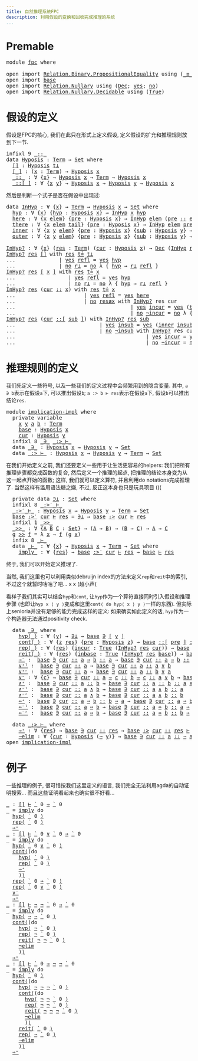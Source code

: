 ```yaml
---
title: 自然推理系统FPC
description: 利用假设的变换和回收完成推理的系统
...
```


# Premable

<pre class="Agda"><a id="78" class="Keyword">module</a> <a id="85" href="fpc.html" class="Module">fpc</a> <a id="89" class="Keyword">where</a>

<a id="96" class="Keyword">open</a> <a id="101" class="Keyword">import</a> <a id="108" href="Relation.Binary.PropositionalEquality.html" class="Module">Relation.Binary.PropositionalEquality</a> <a id="146" class="Keyword">using</a> <a id="152" class="Symbol">(</a><a id="153" href="Agda.Builtin.Equality.html#151" class="Datatype Operator">_≡_</a><a id="156" class="Symbol">;</a> <a id="158" href="Agda.Builtin.Equality.html#208" class="InductiveConstructor">refl</a><a id="162" class="Symbol">)</a>
<a id="164" class="Keyword">open</a> <a id="169" class="Keyword">import</a> <a id="176" href="base.html" class="Module">base</a>
<a id="181" class="Keyword">open</a> <a id="186" class="Keyword">import</a> <a id="193" href="Relation.Nullary.html" class="Module">Relation.Nullary</a> <a id="210" class="Keyword">using</a> <a id="216" class="Symbol">(</a><a id="217" href="Relation.Nullary.html#1511" class="Record">Dec</a><a id="220" class="Symbol">;</a> <a id="222" href="Relation.Nullary.html#1648" class="InductiveConstructor">yes</a><a id="225" class="Symbol">;</a> <a id="227" href="Relation.Nullary.html#1685" class="InductiveConstructor">no</a><a id="229" class="Symbol">)</a>
<a id="231" class="Keyword">open</a> <a id="236" class="Keyword">import</a> <a id="243" href="Relation.Nullary.Decidable.html" class="Module">Relation.Nullary.Decidable</a> <a id="270" class="Keyword">using</a> <a id="276" class="Symbol">(</a><a id="277" href="Relation.Nullary.Decidable.Core.html#1365" class="Function">True</a><a id="281" class="Symbol">)</a>
</pre>
# 假设的定义

假设是FPC的核心, 我们在此只在形式上定义假设, 定义假设的扩充和推理规则放到下一节.

<pre class="Agda"><a id="351" class="Keyword">infixl</a> <a id="358" class="Number">9</a> <a id="360" href="fpc.html#448" class="InductiveConstructor Operator">_::_</a>
<a id="365" class="Keyword">data</a> <a id="Hyposis"></a><a id="370" href="fpc.html#370" class="Datatype">Hyposis</a> <a id="378" class="Symbol">:</a> <a id="380" href="base.html#533" class="Datatype">Term</a> <a id="385" class="Symbol">→</a> <a id="387" href="Agda.Primitive.html#326" class="Primitive">Set</a> <a id="391" class="Keyword">where</a>
  <a id="Hyposis.[]"></a><a id="399" href="fpc.html#399" class="InductiveConstructor">[]</a> <a id="402" class="Symbol">:</a> <a id="404" href="fpc.html#370" class="Datatype">Hyposis</a> <a id="412" href="base.html#695" class="InductiveConstructor">t⊥</a>
  <a id="Hyposis.[_]"></a><a id="417" href="fpc.html#417" class="InductiveConstructor Operator">[_]</a> <a id="421" class="Symbol">:</a> <a id="423" class="Symbol">(</a><a id="424" href="fpc.html#424" class="Bound">x</a> <a id="426" class="Symbol">:</a> <a id="428" href="base.html#533" class="Datatype">Term</a><a id="432" class="Symbol">)</a> <a id="434" class="Symbol">→</a> <a id="436" href="fpc.html#370" class="Datatype">Hyposis</a> <a id="444" href="fpc.html#424" class="Bound">x</a>
  <a id="Hyposis._::_"></a><a id="448" href="fpc.html#448" class="InductiveConstructor Operator">_::_</a> <a id="453" class="Symbol">:</a> <a id="455" class="Symbol">∀</a> <a id="457" class="Symbol">{</a><a id="458" href="fpc.html#458" class="Bound">x</a><a id="459" class="Symbol">}</a> <a id="461" class="Symbol">→</a> <a id="463" href="fpc.html#370" class="Datatype">Hyposis</a> <a id="471" href="fpc.html#458" class="Bound">x</a> <a id="473" class="Symbol">→</a> <a id="475" href="base.html#533" class="Datatype">Term</a> <a id="480" class="Symbol">→</a> <a id="482" href="fpc.html#370" class="Datatype">Hyposis</a> <a id="490" href="fpc.html#458" class="Bound">x</a>
  <a id="Hyposis._::[_]"></a><a id="494" href="fpc.html#494" class="InductiveConstructor Operator">_::[_]</a> <a id="501" class="Symbol">:</a> <a id="503" class="Symbol">∀</a> <a id="505" class="Symbol">{</a><a id="506" href="fpc.html#506" class="Bound">x</a> <a id="508" href="fpc.html#508" class="Bound">y</a><a id="509" class="Symbol">}</a> <a id="511" class="Symbol">→</a> <a id="513" href="fpc.html#370" class="Datatype">Hyposis</a> <a id="521" href="fpc.html#506" class="Bound">x</a> <a id="523" class="Symbol">→</a> <a id="525" href="fpc.html#370" class="Datatype">Hyposis</a> <a id="533" href="fpc.html#508" class="Bound">y</a> <a id="535" class="Symbol">→</a> <a id="537" href="fpc.html#370" class="Datatype">Hyposis</a> <a id="545" href="fpc.html#506" class="Bound">x</a>
</pre>
然后是判断一个式子是否在假设中出现过:

<pre class="Agda"><a id="581" class="Keyword">data</a> <a id="InHyp"></a><a id="586" href="fpc.html#586" class="Datatype">InHyp</a> <a id="592" class="Symbol">:</a> <a id="594" class="Symbol">∀</a> <a id="596" class="Symbol">{</a><a id="597" href="fpc.html#597" class="Bound">x</a><a id="598" class="Symbol">}</a> <a id="600" class="Symbol">→</a> <a id="602" href="base.html#533" class="Datatype">Term</a> <a id="607" class="Symbol">→</a> <a id="609" href="fpc.html#370" class="Datatype">Hyposis</a> <a id="617" href="fpc.html#597" class="Bound">x</a> <a id="619" class="Symbol">→</a> <a id="621" href="Agda.Primitive.html#326" class="Primitive">Set</a> <a id="625" class="Keyword">where</a>
  <a id="InHyp.hyp"></a><a id="633" href="fpc.html#633" class="InductiveConstructor">hyp</a> <a id="637" class="Symbol">:</a> <a id="639" class="Symbol">∀</a> <a id="641" class="Symbol">{</a><a id="642" href="fpc.html#642" class="Bound">x</a><a id="643" class="Symbol">}</a> <a id="645" class="Symbol">{</a><a id="646" href="fpc.html#646" class="Bound">hyp</a> <a id="650" class="Symbol">:</a> <a id="652" href="fpc.html#370" class="Datatype">Hyposis</a> <a id="660" href="fpc.html#642" class="Bound">x</a><a id="661" class="Symbol">}</a> <a id="663" class="Symbol">→</a> <a id="665" href="fpc.html#586" class="Datatype">InHyp</a> <a id="671" href="fpc.html#642" class="Bound">x</a> <a id="673" href="fpc.html#646" class="Bound">hyp</a>
  <a id="InHyp.here"></a><a id="679" href="fpc.html#679" class="InductiveConstructor">here</a> <a id="684" class="Symbol">:</a> <a id="686" class="Symbol">∀</a> <a id="688" class="Symbol">{</a><a id="689" href="fpc.html#689" class="Bound">x</a> <a id="691" href="fpc.html#691" class="Bound">elem</a><a id="695" class="Symbol">}</a> <a id="697" class="Symbol">{</a><a id="698" href="fpc.html#698" class="Bound">pre</a> <a id="702" class="Symbol">:</a> <a id="704" href="fpc.html#370" class="Datatype">Hyposis</a> <a id="712" href="fpc.html#689" class="Bound">x</a><a id="713" class="Symbol">}</a> <a id="715" class="Symbol">→</a> <a id="717" href="fpc.html#586" class="Datatype">InHyp</a> <a id="723" href="fpc.html#691" class="Bound">elem</a> <a id="728" class="Symbol">(</a><a id="729" href="fpc.html#698" class="Bound">pre</a> <a id="733" href="fpc.html#448" class="InductiveConstructor Operator">::</a> <a id="736" href="fpc.html#691" class="Bound">elem</a><a id="740" class="Symbol">)</a>
  <a id="InHyp.there"></a><a id="744" href="fpc.html#744" class="InductiveConstructor">there</a> <a id="750" class="Symbol">:</a> <a id="752" class="Symbol">∀</a> <a id="754" class="Symbol">{</a><a id="755" href="fpc.html#755" class="Bound">x</a> <a id="757" href="fpc.html#757" class="Bound">elem</a> <a id="762" href="fpc.html#762" class="Bound">tail</a><a id="766" class="Symbol">}</a> <a id="768" class="Symbol">{</a><a id="769" href="fpc.html#769" class="Bound">pre</a> <a id="773" class="Symbol">:</a> <a id="775" href="fpc.html#370" class="Datatype">Hyposis</a> <a id="783" href="fpc.html#755" class="Bound">x</a><a id="784" class="Symbol">}</a> <a id="786" class="Symbol">→</a> <a id="788" href="fpc.html#586" class="Datatype">InHyp</a> <a id="794" href="fpc.html#757" class="Bound">elem</a> <a id="799" href="fpc.html#769" class="Bound">pre</a> <a id="803" class="Symbol">→</a> <a id="805" href="fpc.html#586" class="Datatype">InHyp</a> <a id="811" href="fpc.html#757" class="Bound">elem</a> <a id="816" class="Symbol">(</a><a id="817" href="fpc.html#769" class="Bound">pre</a> <a id="821" href="fpc.html#448" class="InductiveConstructor Operator">::</a> <a id="824" href="fpc.html#762" class="Bound">tail</a><a id="828" class="Symbol">)</a>
  <a id="InHyp.inner"></a><a id="832" href="fpc.html#832" class="InductiveConstructor">inner</a> <a id="838" class="Symbol">:</a> <a id="840" class="Symbol">∀</a> <a id="842" class="Symbol">{</a><a id="843" href="fpc.html#843" class="Bound">x</a> <a id="845" href="fpc.html#845" class="Bound">y</a> <a id="847" href="fpc.html#847" class="Bound">elem</a><a id="851" class="Symbol">}</a> <a id="853" class="Symbol">{</a><a id="854" href="fpc.html#854" class="Bound">pre</a> <a id="858" class="Symbol">:</a> <a id="860" href="fpc.html#370" class="Datatype">Hyposis</a> <a id="868" href="fpc.html#843" class="Bound">x</a><a id="869" class="Symbol">}</a> <a id="871" class="Symbol">{</a><a id="872" href="fpc.html#872" class="Bound">sub</a> <a id="876" class="Symbol">:</a> <a id="878" href="fpc.html#370" class="Datatype">Hyposis</a> <a id="886" href="fpc.html#845" class="Bound">y</a><a id="887" class="Symbol">}</a> <a id="889" class="Symbol">→</a> <a id="891" href="fpc.html#586" class="Datatype">InHyp</a> <a id="897" href="fpc.html#847" class="Bound">elem</a> <a id="902" href="fpc.html#872" class="Bound">sub</a> <a id="906" class="Symbol">→</a> <a id="908" href="fpc.html#586" class="Datatype">InHyp</a> <a id="914" href="fpc.html#847" class="Bound">elem</a> <a id="919" class="Symbol">(</a><a id="920" href="fpc.html#854" class="Bound">pre</a> <a id="924" href="fpc.html#494" class="InductiveConstructor Operator">::[</a> <a id="928" href="fpc.html#872" class="Bound">sub</a> <a id="932" href="fpc.html#494" class="InductiveConstructor Operator">]</a><a id="933" class="Symbol">)</a>
  <a id="InHyp.outer"></a><a id="937" href="fpc.html#937" class="InductiveConstructor">outer</a> <a id="943" class="Symbol">:</a> <a id="945" class="Symbol">∀</a> <a id="947" class="Symbol">{</a><a id="948" href="fpc.html#948" class="Bound">x</a> <a id="950" href="fpc.html#950" class="Bound">y</a> <a id="952" href="fpc.html#952" class="Bound">elem</a><a id="956" class="Symbol">}</a> <a id="958" class="Symbol">{</a><a id="959" href="fpc.html#959" class="Bound">pre</a> <a id="963" class="Symbol">:</a> <a id="965" href="fpc.html#370" class="Datatype">Hyposis</a> <a id="973" href="fpc.html#948" class="Bound">x</a><a id="974" class="Symbol">}</a> <a id="976" class="Symbol">{</a><a id="977" href="fpc.html#977" class="Bound">sub</a> <a id="981" class="Symbol">:</a> <a id="983" href="fpc.html#370" class="Datatype">Hyposis</a> <a id="991" href="fpc.html#950" class="Bound">y</a><a id="992" class="Symbol">}</a> <a id="994" class="Symbol">→</a> <a id="996" href="fpc.html#586" class="Datatype">InHyp</a> <a id="1002" href="fpc.html#952" class="Bound">elem</a> <a id="1007" href="fpc.html#959" class="Bound">pre</a> <a id="1011" class="Symbol">→</a> <a id="1013" href="fpc.html#586" class="Datatype">InHyp</a> <a id="1019" href="fpc.html#952" class="Bound">elem</a> <a id="1024" class="Symbol">(</a><a id="1025" href="fpc.html#959" class="Bound">pre</a> <a id="1029" href="fpc.html#494" class="InductiveConstructor Operator">::[</a> <a id="1033" href="fpc.html#977" class="Bound">sub</a> <a id="1037" href="fpc.html#494" class="InductiveConstructor Operator">]</a><a id="1038" class="Symbol">)</a>

<a id="InHyp?"></a><a id="1041" href="fpc.html#1041" class="Function">InHyp?</a> <a id="1048" class="Symbol">:</a> <a id="1050" class="Symbol">∀</a> <a id="1052" class="Symbol">{</a><a id="1053" href="fpc.html#1053" class="Bound">x</a><a id="1054" class="Symbol">}</a> <a id="1056" class="Symbol">(</a><a id="1057" href="fpc.html#1057" class="Bound">res</a> <a id="1061" class="Symbol">:</a> <a id="1063" href="base.html#533" class="Datatype">Term</a><a id="1067" class="Symbol">)</a> <a id="1069" class="Symbol">(</a><a id="1070" href="fpc.html#1070" class="Bound">cur</a> <a id="1074" class="Symbol">:</a> <a id="1076" href="fpc.html#370" class="Datatype">Hyposis</a> <a id="1084" href="fpc.html#1053" class="Bound">x</a><a id="1085" class="Symbol">)</a> <a id="1087" class="Symbol">→</a> <a id="1089" href="Relation.Nullary.html#1511" class="Record">Dec</a> <a id="1093" class="Symbol">(</a><a id="1094" href="fpc.html#586" class="Datatype">InHyp</a> <a id="1100" href="fpc.html#1057" class="Bound">res</a> <a id="1104" href="fpc.html#1070" class="Bound">cur</a><a id="1107" class="Symbol">)</a>
<a id="1109" href="fpc.html#1041" class="Function">InHyp?</a> <a id="1116" href="fpc.html#1116" class="Bound">res</a> <a id="1120" href="fpc.html#399" class="InductiveConstructor">[]</a> <a id="1123" class="Keyword">with</a> <a id="1128" href="fpc.html#1116" class="Bound">res</a> <a id="1132" href="base.html#831" class="Function Operator">t≟</a> <a id="1135" href="base.html#695" class="InductiveConstructor">t⊥</a>
<a id="1138" class="Symbol">...</a>              <a id="1155" class="Symbol">|</a> <a id="1157" href="Relation.Nullary.html#1648" class="InductiveConstructor">yes</a> <a id="1161" href="Agda.Builtin.Equality.html#208" class="InductiveConstructor">refl</a> <a id="1166" class="Symbol">=</a> <a id="1168" href="Relation.Nullary.html#1648" class="InductiveConstructor">yes</a> <a id="1172" href="fpc.html#633" class="InductiveConstructor">hyp</a>
<a id="1176" class="Symbol">...</a>              <a id="1193" class="Symbol">|</a> <a id="1195" href="Relation.Nullary.html#1685" class="InductiveConstructor">no</a> <a id="1198" href="fpc.html#1198" class="Bound">r⊥</a> <a id="1201" class="Symbol">=</a> <a id="1203" href="Relation.Nullary.html#1685" class="InductiveConstructor">no</a> <a id="1206" class="Symbol">λ</a> <a id="1208" class="Symbol">{</a> <a id="1210" href="fpc.html#633" class="InductiveConstructor">hyp</a> <a id="1214" class="Symbol">→</a> <a id="1216" href="fpc.html#1198" class="Bound">r⊥</a> <a id="1219" href="Agda.Builtin.Equality.html#208" class="InductiveConstructor">refl</a> <a id="1224" class="Symbol">}</a>
<a id="1226" href="fpc.html#1041" class="Function">InHyp?</a> <a id="1233" href="fpc.html#1233" class="Bound">res</a> <a id="1237" href="fpc.html#417" class="InductiveConstructor Operator">[</a> <a id="1239" href="fpc.html#1239" class="Bound">x</a> <a id="1241" href="fpc.html#417" class="InductiveConstructor Operator">]</a> <a id="1243" class="Keyword">with</a> <a id="1248" href="fpc.html#1233" class="Bound">res</a> <a id="1252" href="base.html#831" class="Function Operator">t≟</a> <a id="1255" href="fpc.html#1239" class="Bound">x</a>
<a id="1257" class="Symbol">...</a>                 <a id="1277" class="Symbol">|</a> <a id="1279" href="Relation.Nullary.html#1648" class="InductiveConstructor">yes</a> <a id="1283" href="Agda.Builtin.Equality.html#208" class="InductiveConstructor">refl</a> <a id="1288" class="Symbol">=</a> <a id="1290" href="Relation.Nullary.html#1648" class="InductiveConstructor">yes</a> <a id="1294" href="fpc.html#633" class="InductiveConstructor">hyp</a>
<a id="1298" class="Symbol">...</a>                 <a id="1318" class="Symbol">|</a> <a id="1320" href="Relation.Nullary.html#1685" class="InductiveConstructor">no</a> <a id="1323" href="fpc.html#1323" class="Bound">r⊥</a> <a id="1326" class="Symbol">=</a> <a id="1328" href="Relation.Nullary.html#1685" class="InductiveConstructor">no</a> <a id="1331" class="Symbol">λ</a> <a id="1333" class="Symbol">{</a> <a id="1335" href="fpc.html#633" class="InductiveConstructor">hyp</a> <a id="1339" class="Symbol">→</a> <a id="1341" href="fpc.html#1323" class="Bound">r⊥</a> <a id="1344" href="Agda.Builtin.Equality.html#208" class="InductiveConstructor">refl</a> <a id="1349" class="Symbol">}</a>
<a id="1351" href="fpc.html#1041" class="Function">InHyp?</a> <a id="1358" href="fpc.html#1358" class="Bound">res</a> <a id="1362" class="Symbol">(</a><a id="1363" href="fpc.html#1363" class="Bound">cur</a> <a id="1367" href="fpc.html#448" class="InductiveConstructor Operator">::</a> <a id="1370" href="fpc.html#1370" class="Bound">x</a><a id="1371" class="Symbol">)</a> <a id="1373" class="Keyword">with</a> <a id="1378" href="fpc.html#1358" class="Bound">res</a> <a id="1382" href="base.html#831" class="Function Operator">t≟</a> <a id="1385" href="fpc.html#1370" class="Bound">x</a>
<a id="1387" class="Symbol">...</a>                      <a id="1412" class="Symbol">|</a> <a id="1414" href="Relation.Nullary.html#1648" class="InductiveConstructor">yes</a> <a id="1418" href="Agda.Builtin.Equality.html#208" class="InductiveConstructor">refl</a> <a id="1423" class="Symbol">=</a> <a id="1425" href="Relation.Nullary.html#1648" class="InductiveConstructor">yes</a> <a id="1429" href="fpc.html#679" class="InductiveConstructor">here</a>
<a id="1434" class="Symbol">...</a>                      <a id="1459" class="Symbol">|</a> <a id="1461" href="Relation.Nullary.html#1685" class="InductiveConstructor">no</a> <a id="1464" href="fpc.html#1464" class="Bound">res≢x</a> <a id="1470" class="Keyword">with</a> <a id="1475" href="fpc.html#1041" class="Function">InHyp?</a> <a id="1482" class="Bound">res</a> <a id="1486" class="Bound">cur</a>
<a id="1490" class="Symbol">...</a>                                     <a id="1530" class="Symbol">|</a> <a id="1532" href="Relation.Nullary.html#1648" class="InductiveConstructor">yes</a> <a id="1536" href="fpc.html#1536" class="Bound">incur</a> <a id="1542" class="Symbol">=</a> <a id="1544" href="Relation.Nullary.html#1648" class="InductiveConstructor">yes</a> <a id="1548" class="Symbol">(</a><a id="1549" href="fpc.html#744" class="InductiveConstructor">there</a> <a id="1555" href="fpc.html#1536" class="Bound">incur</a><a id="1560" class="Symbol">)</a>
<a id="1562" class="Symbol">...</a>                                     <a id="1602" class="Symbol">|</a> <a id="1604" href="Relation.Nullary.html#1685" class="InductiveConstructor">no</a> <a id="1607" href="fpc.html#1607" class="Bound">¬incur</a> <a id="1614" class="Symbol">=</a> <a id="1616" href="Relation.Nullary.html#1685" class="InductiveConstructor">no</a> <a id="1619" class="Symbol">λ</a> <a id="1621" class="Symbol">{</a> <a id="1623" href="fpc.html#633" class="InductiveConstructor">hyp</a> <a id="1627" class="Symbol">→</a> <a id="1629" href="fpc.html#1607" class="Bound">¬incur</a> <a id="1636" href="fpc.html#633" class="InductiveConstructor">hyp</a> <a id="1640" class="Symbol">;</a> <a id="1642" href="fpc.html#679" class="InductiveConstructor">here</a> <a id="1647" class="Symbol">→</a> <a id="1649" class="Bound">res≢x</a> <a id="1655" href="Agda.Builtin.Equality.html#208" class="InductiveConstructor">refl</a> <a id="1660" class="Symbol">;</a> <a id="1662" class="Symbol">(</a><a id="1663" href="fpc.html#744" class="InductiveConstructor">there</a> <a id="1669" href="fpc.html#1669" class="Bound">y</a><a id="1670" class="Symbol">)</a> <a id="1672" class="Symbol">→</a> <a id="1674" href="fpc.html#1607" class="Bound">¬incur</a> <a id="1681" href="fpc.html#1669" class="Bound">y</a> <a id="1683" class="Symbol">}</a>
<a id="1685" href="fpc.html#1041" class="Function">InHyp?</a> <a id="1692" href="fpc.html#1692" class="Bound">res</a> <a id="1696" class="Symbol">(</a><a id="1697" href="fpc.html#1697" class="Bound">cur</a> <a id="1701" href="fpc.html#494" class="InductiveConstructor Operator">::[</a> <a id="1705" href="fpc.html#1705" class="Bound">sub</a> <a id="1709" href="fpc.html#494" class="InductiveConstructor Operator">]</a><a id="1710" class="Symbol">)</a> <a id="1712" class="Keyword">with</a> <a id="1717" href="fpc.html#1041" class="Function">InHyp?</a> <a id="1724" href="fpc.html#1692" class="Bound">res</a> <a id="1728" href="fpc.html#1705" class="Bound">sub</a>
<a id="1732" class="Symbol">...</a>                           <a id="1762" class="Symbol">|</a> <a id="1764" href="Relation.Nullary.html#1648" class="InductiveConstructor">yes</a> <a id="1768" href="fpc.html#1768" class="Bound">insub</a> <a id="1774" class="Symbol">=</a> <a id="1776" href="Relation.Nullary.html#1648" class="InductiveConstructor">yes</a> <a id="1780" class="Symbol">(</a><a id="1781" href="fpc.html#832" class="InductiveConstructor">inner</a> <a id="1787" href="fpc.html#1768" class="Bound">insub</a><a id="1792" class="Symbol">)</a>
<a id="1794" class="Symbol">...</a>                           <a id="1824" class="Symbol">|</a> <a id="1826" href="Relation.Nullary.html#1685" class="InductiveConstructor">no</a> <a id="1829" href="fpc.html#1829" class="Bound">¬insub</a> <a id="1836" class="Keyword">with</a> <a id="1841" href="fpc.html#1041" class="Function">InHyp?</a> <a id="1848" class="Bound">res</a> <a id="1852" class="Bound">cur</a>
<a id="1856" class="Symbol">...</a>                                          <a id="1901" class="Symbol">|</a> <a id="1903" href="Relation.Nullary.html#1648" class="InductiveConstructor">yes</a> <a id="1907" href="fpc.html#1907" class="Bound">incur</a> <a id="1913" class="Symbol">=</a> <a id="1915" href="Relation.Nullary.html#1648" class="InductiveConstructor">yes</a> <a id="1919" class="Symbol">(</a><a id="1920" href="fpc.html#937" class="InductiveConstructor">outer</a> <a id="1926" href="fpc.html#1907" class="Bound">incur</a><a id="1931" class="Symbol">)</a>
<a id="1933" class="Symbol">...</a>                                          <a id="1978" class="Symbol">|</a> <a id="1980" href="Relation.Nullary.html#1685" class="InductiveConstructor">no</a> <a id="1983" href="fpc.html#1983" class="Bound">¬incur</a> <a id="1990" class="Symbol">=</a> <a id="1992" href="Relation.Nullary.html#1685" class="InductiveConstructor">no</a> <a id="1995" class="Symbol">λ</a> <a id="1997" class="Symbol">{</a> <a id="1999" href="fpc.html#633" class="InductiveConstructor">hyp</a> <a id="2003" class="Symbol">→</a> <a id="2005" href="fpc.html#1983" class="Bound">¬incur</a> <a id="2012" href="fpc.html#633" class="InductiveConstructor">hyp</a> <a id="2016" class="Symbol">;</a> <a id="2018" class="Symbol">(</a><a id="2019" href="fpc.html#832" class="InductiveConstructor">inner</a> <a id="2025" href="fpc.html#2025" class="Bound">y</a><a id="2026" class="Symbol">)</a> <a id="2028" class="Symbol">→</a> <a id="2030" class="Bound">¬insub</a> <a id="2037" href="fpc.html#2025" class="Bound">y</a> <a id="2039" class="Symbol">;</a> <a id="2041" class="Symbol">(</a><a id="2042" href="fpc.html#937" class="InductiveConstructor">outer</a> <a id="2048" href="fpc.html#2048" class="Bound">y</a><a id="2049" class="Symbol">)</a> <a id="2051" class="Symbol">→</a> <a id="2053" href="fpc.html#1983" class="Bound">¬incur</a> <a id="2060" href="fpc.html#2048" class="Bound">y</a> <a id="2062" class="Symbol">}</a>
</pre>
# 推理规则的定义

我们先定义一些符号, 以及一些我们的定义过程中会频繁用到的隐含变量.
其中, `a ∋ b`表示在假设`a`下, 可以推出假设`b`; `a :> b ⊢ res`表示在假设`a`下, 假设`b`可以推出结论`res`.

<pre class="Agda"><a id="2200" class="Keyword">module</a> <a id="implication-impl"></a><a id="2207" href="fpc.html#2207" class="Module">implication-impl</a> <a id="2224" class="Keyword">where</a>
  <a id="2232" class="Keyword">private</a> <a id="2240" class="Keyword">variable</a>
    <a id="2253" href="fpc.html#2253" class="Generalizable">x</a> <a id="2255" href="fpc.html#2255" class="Generalizable">y</a> <a id="2257" href="fpc.html#2257" class="Generalizable">a</a> <a id="2259" href="fpc.html#2259" class="Generalizable">b</a> <a id="2261" class="Symbol">:</a> <a id="2263" href="base.html#533" class="Datatype">Term</a>
    <a id="2272" href="fpc.html#2272" class="Generalizable">base</a> <a id="2277" class="Symbol">:</a> <a id="2279" href="fpc.html#370" class="Datatype">Hyposis</a> <a id="2287" href="fpc.html#2253" class="Generalizable">x</a>
    <a id="2293" href="fpc.html#2293" class="Generalizable">cur</a> <a id="2297" class="Symbol">:</a> <a id="2299" href="fpc.html#370" class="Datatype">Hyposis</a> <a id="2307" href="fpc.html#2255" class="Generalizable">y</a>
  <a id="2311" class="Keyword">infixl</a> <a id="2318" class="Number">8</a> <a id="2320" href="fpc.html#2338" class="Datatype Operator">_∋_</a> <a id="2324" href="fpc.html#2379" class="Datatype Operator">_:&gt;_⊢_</a>
  <a id="2333" class="Keyword">data</a> <a id="implication-impl._∋_"></a><a id="2338" href="fpc.html#2338" class="Datatype Operator">_∋_</a> <a id="2342" class="Symbol">:</a> <a id="2344" href="fpc.html#370" class="Datatype">Hyposis</a> <a id="2352" href="fpc.html#2253" class="Generalizable">x</a> <a id="2354" class="Symbol">→</a> <a id="2356" href="fpc.html#370" class="Datatype">Hyposis</a> <a id="2364" href="fpc.html#2255" class="Generalizable">y</a> <a id="2366" class="Symbol">→</a> <a id="2368" href="Agda.Primitive.html#326" class="Primitive">Set</a>
  <a id="2374" class="Keyword">data</a> <a id="implication-impl._:&gt;_⊢_"></a><a id="2379" href="fpc.html#2379" class="Datatype Operator">_:&gt;_⊢_</a> <a id="2386" class="Symbol">:</a> <a id="2388" href="fpc.html#370" class="Datatype">Hyposis</a> <a id="2396" href="fpc.html#2253" class="Generalizable">x</a> <a id="2398" class="Symbol">→</a> <a id="2400" href="fpc.html#370" class="Datatype">Hyposis</a> <a id="2408" href="fpc.html#2255" class="Generalizable">y</a> <a id="2410" class="Symbol">→</a> <a id="2412" href="base.html#533" class="Datatype">Term</a> <a id="2417" class="Symbol">→</a> <a id="2419" href="Agda.Primitive.html#326" class="Primitive">Set</a>
</pre>
在我们开始定义之前, 我们还要定义一些用于让生活更容易的helpers: 我们把所有推理步骤都变成函数的复合,
然后定义一个推理的起点, 把推理的结论本身变为从这一起点开始的函数;
这样, 我们就可以定义算符, 并且利用do notations完成推理了.
当然这样有滥用语法糖之嫌, 不过, 反正这本身也只是玩具项目 ()(

<pre class="Agda">  <a id="2603" class="Keyword">private</a> <a id="2611" class="Keyword">data</a> <a id="implication-impl.∋⊥"></a><a id="2616" href="fpc.html#2616" class="Datatype">∋⊥</a> <a id="2619" class="Symbol">:</a> <a id="2621" href="Agda.Primitive.html#326" class="Primitive">Set</a> <a id="2625" class="Keyword">where</a>
  <a id="2633" class="Keyword">infixl</a> <a id="2640" class="Number">8</a> <a id="2642" href="fpc.html#2652" class="Function Operator">_:&gt;′_⊢_</a>
  <a id="implication-impl._:&gt;′_⊢_"></a><a id="2652" href="fpc.html#2652" class="Function Operator">_:&gt;′_⊢_</a> <a id="2660" class="Symbol">:</a> <a id="2662" href="fpc.html#370" class="Datatype">Hyposis</a> <a id="2670" href="fpc.html#2253" class="Generalizable">x</a> <a id="2672" class="Symbol">→</a> <a id="2674" href="fpc.html#370" class="Datatype">Hyposis</a> <a id="2682" href="fpc.html#2255" class="Generalizable">y</a> <a id="2684" class="Symbol">→</a> <a id="2686" href="base.html#533" class="Datatype">Term</a> <a id="2691" class="Symbol">→</a> <a id="2693" href="Agda.Primitive.html#326" class="Primitive">Set</a>
  <a id="2699" href="fpc.html#2699" class="Bound">base</a> <a id="2704" href="fpc.html#2652" class="Function Operator">:&gt;′</a> <a id="2708" href="fpc.html#2708" class="Bound">cur</a> <a id="2712" href="fpc.html#2652" class="Function Operator">⊢</a> <a id="2714" href="fpc.html#2714" class="Bound">res</a> <a id="2718" class="Symbol">=</a> <a id="2720" href="fpc.html#2616" class="Datatype">∋⊥</a> <a id="2723" class="Symbol">→</a> <a id="2725" href="fpc.html#2699" class="Bound">base</a> <a id="2730" href="fpc.html#2379" class="Datatype Operator">:&gt;</a> <a id="2733" href="fpc.html#2708" class="Bound">cur</a> <a id="2737" href="fpc.html#2379" class="Datatype Operator">⊢</a> <a id="2739" href="fpc.html#2714" class="Bound">res</a>
  <a id="2745" class="Keyword">infixl</a> <a id="2752" class="Number">1</a> <a id="2754" href="fpc.html#2761" class="Function Operator">_&gt;&gt;_</a>
  <a id="implication-impl._&gt;&gt;_"></a><a id="2761" href="fpc.html#2761" class="Function Operator">_&gt;&gt;_</a> <a id="2766" class="Symbol">:</a> <a id="2768" class="Symbol">∀</a> <a id="2770" class="Symbol">{</a><a id="2771" href="fpc.html#2771" class="Bound">A</a> <a id="2773" href="fpc.html#2773" class="Bound">B</a> <a id="2775" href="fpc.html#2775" class="Bound">C</a> <a id="2777" class="Symbol">:</a> <a id="2779" href="Agda.Primitive.html#326" class="Primitive">Set</a><a id="2782" class="Symbol">}</a> <a id="2784" class="Symbol">→</a> <a id="2786" class="Symbol">(</a><a id="2787" href="fpc.html#2771" class="Bound">A</a> <a id="2789" class="Symbol">→</a> <a id="2791" href="fpc.html#2773" class="Bound">B</a><a id="2792" class="Symbol">)</a> <a id="2794" class="Symbol">→</a> <a id="2796" class="Symbol">(</a><a id="2797" href="fpc.html#2773" class="Bound">B</a> <a id="2799" class="Symbol">→</a> <a id="2801" href="fpc.html#2775" class="Bound">C</a><a id="2802" class="Symbol">)</a> <a id="2804" class="Symbol">→</a> <a id="2806" href="fpc.html#2771" class="Bound">A</a> <a id="2808" class="Symbol">→</a> <a id="2810" href="fpc.html#2775" class="Bound">C</a>
  <a id="2814" href="fpc.html#2814" class="Bound">g</a> <a id="2816" href="fpc.html#2761" class="Function Operator">&gt;&gt;</a> <a id="2819" href="fpc.html#2819" class="Bound">f</a> <a id="2821" class="Symbol">=</a> <a id="2823" class="Symbol">λ</a> <a id="2825" href="fpc.html#2825" class="Bound">x</a> <a id="2827" class="Symbol">→</a> <a id="2829" href="fpc.html#2819" class="Bound">f</a> <a id="2831" class="Symbol">(</a><a id="2832" href="fpc.html#2814" class="Bound">g</a> <a id="2834" href="fpc.html#2825" class="Bound">x</a><a id="2835" class="Symbol">)</a>
  <a id="2839" class="Keyword">infix</a> <a id="2845" class="Number">8</a> <a id="2847" href="fpc.html#2858" class="Datatype Operator">_⊢_</a>
  <a id="2853" class="Keyword">data</a> <a id="implication-impl._⊢_"></a><a id="2858" href="fpc.html#2858" class="Datatype Operator">_⊢_</a> <a id="2862" class="Symbol">:</a> <a id="2864" class="Symbol">∀</a> <a id="2866" class="Symbol">{</a><a id="2867" href="fpc.html#2867" class="Bound">x</a><a id="2868" class="Symbol">}</a> <a id="2870" class="Symbol">→</a> <a id="2872" href="fpc.html#370" class="Datatype">Hyposis</a> <a id="2880" href="fpc.html#2867" class="Bound">x</a> <a id="2882" class="Symbol">→</a> <a id="2884" href="base.html#533" class="Datatype">Term</a> <a id="2889" class="Symbol">→</a> <a id="2891" href="Agda.Primitive.html#326" class="Primitive">Set</a> <a id="2895" class="Keyword">where</a>
    <a id="implication-impl._⊢_.imply_"></a><a id="2905" href="fpc.html#2905" class="InductiveConstructor Operator">imply_</a> <a id="2912" class="Symbol">:</a> <a id="2914" class="Symbol">∀</a> <a id="2916" class="Symbol">{</a><a id="2917" href="fpc.html#2917" class="Bound">res</a><a id="2920" class="Symbol">}</a> <a id="2922" class="Symbol">→</a> <a id="2924" href="fpc.html#2272" class="Generalizable">base</a> <a id="2929" href="fpc.html#2652" class="Function Operator">:&gt;′</a> <a id="2933" href="fpc.html#2293" class="Generalizable">cur</a> <a id="2937" href="fpc.html#2652" class="Function Operator">⊢</a> <a id="2939" href="fpc.html#2917" class="Bound">res</a> <a id="2943" class="Symbol">→</a> <a id="2945" href="fpc.html#2272" class="Generalizable">base</a> <a id="2950" href="fpc.html#2858" class="Datatype Operator">⊢</a> <a id="2952" href="fpc.html#2917" class="Bound">res</a>
</pre>
终于, 我们可以开始定义推理了.

当然, 我们这里也可以利用类似debruijn index的方法来定义`rep`和`reit`中的索引,
不过这个就暂时咕咕了吧... x x (超小声(

看样子我们其实可以结合`hyp`和`cont`, 让`hyp`作为一个算符直接同时引入假设和推理步骤
(也即让`hyp x ⟨ y ⟩`变成和这里`cont⟨ do hyp⟨ x ⟩ y ⟩`一样的东西).
但实际上senioria并没有足够的能力完成这样的定义: 如果确实如此定义的话,
`hyp`作为一个构造器无法通过positivity check.

<pre class="Agda">  <a id="3248" class="Keyword">data</a> <a id="3253" href="fpc.html#2338" class="Datatype Operator">_∋_</a> <a id="3257" class="Keyword">where</a>
    <a id="implication-impl._∋_.hyp⟨_⟩"></a><a id="3267" href="fpc.html#3267" class="InductiveConstructor Operator">hyp⟨_⟩</a> <a id="3274" class="Symbol">:</a> <a id="3276" class="Symbol">∀</a> <a id="3278" class="Symbol">(</a><a id="3279" href="fpc.html#3279" class="Bound">y</a><a id="3280" class="Symbol">)</a> <a id="3282" class="Symbol">→</a> <a id="3284" href="fpc.html#2616" class="Datatype">∋⊥</a> <a id="3287" class="Symbol">→</a> <a id="3289" href="fpc.html#2272" class="Generalizable">base</a> <a id="3294" href="fpc.html#2338" class="Datatype Operator">∋</a> <a id="3296" href="fpc.html#417" class="InductiveConstructor Operator">[</a> <a id="3298" href="fpc.html#3279" class="Bound">y</a> <a id="3300" href="fpc.html#417" class="InductiveConstructor Operator">]</a>
    <a id="implication-impl._∋_.cont⟨_⟩"></a><a id="3306" href="fpc.html#3306" class="InductiveConstructor Operator">cont⟨_⟩</a> <a id="3314" class="Symbol">:</a> <a id="3316" class="Symbol">∀</a> <a id="3318" class="Symbol">{</a><a id="3319" href="fpc.html#3319" class="Bound">z</a> <a id="3321" href="fpc.html#3321" class="Bound">res</a><a id="3324" class="Symbol">}</a> <a id="3326" class="Symbol">{</a><a id="3327" href="fpc.html#3327" class="Bound">pre</a> <a id="3331" class="Symbol">:</a> <a id="3333" href="fpc.html#370" class="Datatype">Hyposis</a> <a id="3341" href="fpc.html#3319" class="Bound">z</a><a id="3342" class="Symbol">}</a> <a id="3344" class="Symbol">→</a> <a id="3346" href="fpc.html#2272" class="Generalizable">base</a> <a id="3351" href="fpc.html#494" class="InductiveConstructor Operator">::[</a> <a id="3355" href="fpc.html#3327" class="Bound">pre</a> <a id="3359" href="fpc.html#494" class="InductiveConstructor Operator">]</a> <a id="3361" href="fpc.html#2652" class="Function Operator">:&gt;′</a> <a id="3365" href="fpc.html#2293" class="Generalizable">cur</a> <a id="3369" href="fpc.html#2652" class="Function Operator">⊢</a> <a id="3371" href="fpc.html#3321" class="Bound">res</a> <a id="3375" class="Symbol">→</a> <a id="3377" href="fpc.html#2272" class="Generalizable">base</a> <a id="3382" href="fpc.html#2338" class="Datatype Operator">∋</a> <a id="3384" href="fpc.html#3327" class="Bound">pre</a> <a id="3388" class="Symbol">→</a> <a id="3390" href="fpc.html#2272" class="Generalizable">base</a> <a id="3395" href="fpc.html#2338" class="Datatype Operator">∋</a> <a id="3397" href="fpc.html#3327" class="Bound">pre</a> <a id="3401" href="fpc.html#448" class="InductiveConstructor Operator">::</a> <a id="3404" href="fpc.html#3321" class="Bound">res</a>
    <a id="implication-impl._∋_.rep⟨_⟩"></a><a id="3412" href="fpc.html#3412" class="InductiveConstructor Operator">rep⟨_⟩</a> <a id="3419" class="Symbol">:</a> <a id="3421" class="Symbol">∀</a> <a id="3423" class="Symbol">(</a><a id="3424" href="fpc.html#3424" class="Bound">res</a><a id="3427" class="Symbol">)</a> <a id="3429" class="Symbol">{</a><a id="3430" href="fpc.html#3430" class="Bound">incur</a> <a id="3436" class="Symbol">:</a> <a id="3438" href="Relation.Nullary.Decidable.Core.html#1365" class="Function">True</a> <a id="3443" class="Symbol">(</a><a id="3444" href="fpc.html#1041" class="Function">InHyp?</a> <a id="3451" href="fpc.html#3424" class="Bound">res</a> <a id="3455" href="fpc.html#2293" class="Generalizable">cur</a><a id="3458" class="Symbol">)}</a> <a id="3461" class="Symbol">→</a> <a id="3463" href="fpc.html#2272" class="Generalizable">base</a> <a id="3468" href="fpc.html#2338" class="Datatype Operator">∋</a> <a id="3470" href="fpc.html#2293" class="Generalizable">cur</a> <a id="3474" class="Symbol">→</a> <a id="3476" href="fpc.html#2272" class="Generalizable">base</a> <a id="3481" href="fpc.html#2338" class="Datatype Operator">∋</a> <a id="3483" href="fpc.html#2293" class="Generalizable">cur</a> <a id="3487" href="fpc.html#448" class="InductiveConstructor Operator">::</a> <a id="3490" href="fpc.html#3424" class="Bound">res</a>
    <a id="implication-impl._∋_.reit⟨_⟩"></a><a id="3498" href="fpc.html#3498" class="InductiveConstructor Operator">reit⟨_⟩</a> <a id="3506" class="Symbol">:</a> <a id="3508" class="Symbol">∀</a> <a id="3510" class="Symbol">(</a><a id="3511" href="fpc.html#3511" class="Bound">res</a><a id="3514" class="Symbol">)</a> <a id="3516" class="Symbol">{</a><a id="3517" href="fpc.html#3517" class="Bound">inbase</a> <a id="3524" class="Symbol">:</a> <a id="3526" href="Relation.Nullary.Decidable.Core.html#1365" class="Function">True</a> <a id="3531" class="Symbol">(</a><a id="3532" href="fpc.html#1041" class="Function">InHyp?</a> <a id="3539" href="fpc.html#3511" class="Bound">res</a> <a id="3543" href="fpc.html#2272" class="Generalizable">base</a><a id="3547" class="Symbol">)}</a> <a id="3550" class="Symbol">→</a> <a id="3552" href="fpc.html#2272" class="Generalizable">base</a> <a id="3557" href="fpc.html#2338" class="Datatype Operator">∋</a> <a id="3559" href="fpc.html#2293" class="Generalizable">cur</a> <a id="3563" class="Symbol">→</a> <a id="3565" href="fpc.html#2272" class="Generalizable">base</a> <a id="3570" href="fpc.html#2338" class="Datatype Operator">∋</a> <a id="3572" href="fpc.html#2293" class="Generalizable">cur</a> <a id="3576" href="fpc.html#448" class="InductiveConstructor Operator">::</a> <a id="3579" href="fpc.html#3511" class="Bound">res</a>
    <a id="implication-impl._∋_.⇒⁻"></a><a id="3587" href="fpc.html#3587" class="InductiveConstructor">⇒⁻</a> <a id="3590" class="Symbol">:</a>  <a id="3593" href="fpc.html#2272" class="Generalizable">base</a> <a id="3598" href="fpc.html#2338" class="Datatype Operator">∋</a> <a id="3600" href="fpc.html#2293" class="Generalizable">cur</a> <a id="3604" href="fpc.html#448" class="InductiveConstructor Operator">::</a> <a id="3607" href="fpc.html#2257" class="Generalizable">a</a> <a id="3609" href="base.html#641" class="InductiveConstructor Operator">⇒</a> <a id="3611" href="fpc.html#2259" class="Generalizable">b</a> <a id="3613" href="fpc.html#448" class="InductiveConstructor Operator">::</a> <a id="3616" href="fpc.html#2257" class="Generalizable">a</a> <a id="3618" class="Symbol">→</a> <a id="3620" href="fpc.html#2272" class="Generalizable">base</a> <a id="3625" href="fpc.html#2338" class="Datatype Operator">∋</a> <a id="3627" href="fpc.html#2293" class="Generalizable">cur</a> <a id="3631" href="fpc.html#448" class="InductiveConstructor Operator">::</a> <a id="3634" href="fpc.html#2257" class="Generalizable">a</a> <a id="3636" href="base.html#641" class="InductiveConstructor Operator">⇒</a> <a id="3638" href="fpc.html#2259" class="Generalizable">b</a> <a id="3640" href="fpc.html#448" class="InductiveConstructor Operator">::</a> <a id="3643" href="fpc.html#2257" class="Generalizable">a</a> <a id="3645" href="fpc.html#448" class="InductiveConstructor Operator">::</a> <a id="3648" href="fpc.html#2259" class="Generalizable">b</a>
    <a id="implication-impl._∋_.∨⁺ˡ"></a><a id="3654" href="fpc.html#3654" class="InductiveConstructor">∨⁺ˡ</a> <a id="3658" class="Symbol">:</a>  <a id="3661" href="fpc.html#2272" class="Generalizable">base</a> <a id="3666" href="fpc.html#2338" class="Datatype Operator">∋</a> <a id="3668" href="fpc.html#2293" class="Generalizable">cur</a> <a id="3672" href="fpc.html#448" class="InductiveConstructor Operator">::</a> <a id="3675" href="fpc.html#2257" class="Generalizable">a</a> <a id="3677" class="Symbol">→</a> <a id="3679" href="fpc.html#2272" class="Generalizable">base</a> <a id="3684" href="fpc.html#2338" class="Datatype Operator">∋</a> <a id="3686" href="fpc.html#2293" class="Generalizable">cur</a> <a id="3690" href="fpc.html#448" class="InductiveConstructor Operator">::</a> <a id="3693" href="fpc.html#2257" class="Generalizable">a</a> <a id="3695" href="fpc.html#448" class="InductiveConstructor Operator">::</a> <a id="3698" href="fpc.html#2257" class="Generalizable">a</a> <a id="3700" href="base.html#595" class="InductiveConstructor Operator">∨</a> <a id="3702" href="fpc.html#2259" class="Generalizable">b</a>
    <a id="implication-impl._∋_.∨⁺ʳ"></a><a id="3708" href="fpc.html#3708" class="InductiveConstructor">∨⁺ʳ</a> <a id="3712" class="Symbol">:</a>  <a id="3715" href="fpc.html#2272" class="Generalizable">base</a> <a id="3720" href="fpc.html#2338" class="Datatype Operator">∋</a> <a id="3722" href="fpc.html#2293" class="Generalizable">cur</a> <a id="3726" href="fpc.html#448" class="InductiveConstructor Operator">::</a> <a id="3729" href="fpc.html#2257" class="Generalizable">a</a> <a id="3731" class="Symbol">→</a> <a id="3733" href="fpc.html#2272" class="Generalizable">base</a> <a id="3738" href="fpc.html#2338" class="Datatype Operator">∋</a> <a id="3740" href="fpc.html#2293" class="Generalizable">cur</a> <a id="3744" href="fpc.html#448" class="InductiveConstructor Operator">::</a> <a id="3747" href="fpc.html#2257" class="Generalizable">a</a> <a id="3749" href="fpc.html#448" class="InductiveConstructor Operator">::</a> <a id="3752" href="fpc.html#2259" class="Generalizable">b</a> <a id="3754" href="base.html#595" class="InductiveConstructor Operator">∨</a> <a id="3756" href="fpc.html#2257" class="Generalizable">a</a>
    <a id="implication-impl._∋_.∨⁻"></a><a id="3762" href="fpc.html#3762" class="InductiveConstructor">∨⁻</a> <a id="3765" class="Symbol">:</a> <a id="3767" class="Symbol">∀</a> <a id="3769" class="Symbol">{</a><a id="3770" href="fpc.html#3770" class="Bound">c</a><a id="3771" class="Symbol">}</a> <a id="3773" class="Symbol">→</a> <a id="3775" href="fpc.html#2272" class="Generalizable">base</a> <a id="3780" href="fpc.html#2338" class="Datatype Operator">∋</a> <a id="3782" href="fpc.html#2293" class="Generalizable">cur</a> <a id="3786" href="fpc.html#448" class="InductiveConstructor Operator">::</a> <a id="3789" href="fpc.html#2257" class="Generalizable">a</a> <a id="3791" href="base.html#641" class="InductiveConstructor Operator">⇒</a> <a id="3793" href="fpc.html#3770" class="Bound">c</a> <a id="3795" href="fpc.html#448" class="InductiveConstructor Operator">::</a> <a id="3798" href="fpc.html#2259" class="Generalizable">b</a> <a id="3800" href="base.html#641" class="InductiveConstructor Operator">⇒</a> <a id="3802" href="fpc.html#3770" class="Bound">c</a> <a id="3804" href="fpc.html#448" class="InductiveConstructor Operator">::</a> <a id="3807" href="fpc.html#2257" class="Generalizable">a</a> <a id="3809" href="base.html#595" class="InductiveConstructor Operator">∨</a> <a id="3811" href="fpc.html#2259" class="Generalizable">b</a> <a id="3813" class="Symbol">→</a> <a id="3815" href="fpc.html#2272" class="Generalizable">base</a> <a id="3820" href="fpc.html#2338" class="Datatype Operator">∋</a> <a id="3822" href="fpc.html#2293" class="Generalizable">cur</a> <a id="3826" href="fpc.html#448" class="InductiveConstructor Operator">::</a> <a id="3829" href="fpc.html#2257" class="Generalizable">a</a> <a id="3831" href="base.html#641" class="InductiveConstructor Operator">⇒</a> <a id="3833" href="fpc.html#3770" class="Bound">c</a> <a id="3835" href="fpc.html#448" class="InductiveConstructor Operator">::</a> <a id="3838" href="fpc.html#2259" class="Generalizable">b</a> <a id="3840" href="base.html#641" class="InductiveConstructor Operator">⇒</a> <a id="3842" href="fpc.html#3770" class="Bound">c</a> <a id="3844" href="fpc.html#448" class="InductiveConstructor Operator">::</a> <a id="3847" href="fpc.html#2257" class="Generalizable">a</a> <a id="3849" href="base.html#595" class="InductiveConstructor Operator">∨</a> <a id="3851" href="fpc.html#2259" class="Generalizable">b</a> <a id="3853" href="fpc.html#448" class="InductiveConstructor Operator">::</a> <a id="3856" href="fpc.html#3770" class="Bound">c</a>
    <a id="implication-impl._∋_.∧⁺"></a><a id="3862" href="fpc.html#3862" class="InductiveConstructor">∧⁺</a> <a id="3865" class="Symbol">:</a>  <a id="3868" href="fpc.html#2272" class="Generalizable">base</a> <a id="3873" href="fpc.html#2338" class="Datatype Operator">∋</a> <a id="3875" href="fpc.html#2293" class="Generalizable">cur</a> <a id="3879" href="fpc.html#448" class="InductiveConstructor Operator">::</a> <a id="3882" href="fpc.html#2257" class="Generalizable">a</a> <a id="3884" href="fpc.html#448" class="InductiveConstructor Operator">::</a> <a id="3887" href="fpc.html#2259" class="Generalizable">b</a> <a id="3889" class="Symbol">→</a> <a id="3891" href="fpc.html#2272" class="Generalizable">base</a> <a id="3896" href="fpc.html#2338" class="Datatype Operator">∋</a> <a id="3898" href="fpc.html#2293" class="Generalizable">cur</a> <a id="3902" href="fpc.html#448" class="InductiveConstructor Operator">::</a> <a id="3905" href="fpc.html#2257" class="Generalizable">a</a> <a id="3907" href="fpc.html#448" class="InductiveConstructor Operator">::</a> <a id="3910" href="fpc.html#2259" class="Generalizable">b</a> <a id="3912" href="fpc.html#448" class="InductiveConstructor Operator">::</a> <a id="3915" href="fpc.html#2257" class="Generalizable">a</a> <a id="3917" href="base.html#568" class="InductiveConstructor Operator">∧</a> <a id="3919" href="fpc.html#2259" class="Generalizable">b</a>
    <a id="implication-impl._∋_.∧⁻ˡ"></a><a id="3925" href="fpc.html#3925" class="InductiveConstructor">∧⁻ˡ</a> <a id="3929" class="Symbol">:</a>  <a id="3932" href="fpc.html#2272" class="Generalizable">base</a> <a id="3937" href="fpc.html#2338" class="Datatype Operator">∋</a> <a id="3939" href="fpc.html#2293" class="Generalizable">cur</a> <a id="3943" href="fpc.html#448" class="InductiveConstructor Operator">::</a> <a id="3946" href="fpc.html#2257" class="Generalizable">a</a> <a id="3948" href="base.html#568" class="InductiveConstructor Operator">∧</a> <a id="3950" href="fpc.html#2259" class="Generalizable">b</a> <a id="3952" class="Symbol">→</a> <a id="3954" href="fpc.html#2272" class="Generalizable">base</a> <a id="3959" href="fpc.html#2338" class="Datatype Operator">∋</a> <a id="3961" href="fpc.html#2293" class="Generalizable">cur</a> <a id="3965" href="fpc.html#448" class="InductiveConstructor Operator">::</a> <a id="3968" href="fpc.html#2257" class="Generalizable">a</a> <a id="3970" href="base.html#568" class="InductiveConstructor Operator">∧</a> <a id="3972" href="fpc.html#2259" class="Generalizable">b</a> <a id="3974" href="fpc.html#448" class="InductiveConstructor Operator">::</a> <a id="3977" href="fpc.html#2257" class="Generalizable">a</a>
    <a id="implication-impl._∋_.∧⁻ʳ"></a><a id="3983" href="fpc.html#3983" class="InductiveConstructor">∧⁻ʳ</a> <a id="3987" class="Symbol">:</a>  <a id="3990" href="fpc.html#2272" class="Generalizable">base</a> <a id="3995" href="fpc.html#2338" class="Datatype Operator">∋</a> <a id="3997" href="fpc.html#2293" class="Generalizable">cur</a> <a id="4001" href="fpc.html#448" class="InductiveConstructor Operator">::</a> <a id="4004" href="fpc.html#2257" class="Generalizable">a</a> <a id="4006" href="base.html#568" class="InductiveConstructor Operator">∧</a> <a id="4008" href="fpc.html#2259" class="Generalizable">b</a> <a id="4010" class="Symbol">→</a> <a id="4012" href="fpc.html#2272" class="Generalizable">base</a> <a id="4017" href="fpc.html#2338" class="Datatype Operator">∋</a> <a id="4019" href="fpc.html#2293" class="Generalizable">cur</a> <a id="4023" href="fpc.html#448" class="InductiveConstructor Operator">::</a> <a id="4026" href="fpc.html#2257" class="Generalizable">a</a> <a id="4028" href="base.html#568" class="InductiveConstructor Operator">∧</a> <a id="4030" href="fpc.html#2259" class="Generalizable">b</a> <a id="4032" href="fpc.html#448" class="InductiveConstructor Operator">::</a> <a id="4035" href="fpc.html#2259" class="Generalizable">b</a>
    <a id="implication-impl._∋_.⇔⁺"></a><a id="4041" href="fpc.html#4041" class="InductiveConstructor">⇔⁺</a> <a id="4044" class="Symbol">:</a>  <a id="4047" href="fpc.html#2272" class="Generalizable">base</a> <a id="4052" href="fpc.html#2338" class="Datatype Operator">∋</a> <a id="4054" href="fpc.html#2293" class="Generalizable">cur</a> <a id="4058" href="fpc.html#448" class="InductiveConstructor Operator">::</a> <a id="4061" href="fpc.html#2257" class="Generalizable">a</a> <a id="4063" href="base.html#641" class="InductiveConstructor Operator">⇒</a> <a id="4065" href="fpc.html#2259" class="Generalizable">b</a> <a id="4067" href="fpc.html#448" class="InductiveConstructor Operator">::</a> <a id="4070" href="fpc.html#2259" class="Generalizable">b</a> <a id="4072" href="base.html#641" class="InductiveConstructor Operator">⇒</a> <a id="4074" href="fpc.html#2257" class="Generalizable">a</a> <a id="4076" class="Symbol">→</a> <a id="4078" href="fpc.html#2272" class="Generalizable">base</a> <a id="4083" href="fpc.html#2338" class="Datatype Operator">∋</a> <a id="4085" href="fpc.html#2293" class="Generalizable">cur</a> <a id="4089" href="fpc.html#448" class="InductiveConstructor Operator">::</a> <a id="4092" href="fpc.html#2257" class="Generalizable">a</a> <a id="4094" href="base.html#641" class="InductiveConstructor Operator">⇒</a> <a id="4096" href="fpc.html#2259" class="Generalizable">b</a> <a id="4098" href="fpc.html#448" class="InductiveConstructor Operator">::</a> <a id="4101" href="fpc.html#2259" class="Generalizable">b</a> <a id="4103" href="base.html#641" class="InductiveConstructor Operator">⇒</a> <a id="4105" href="fpc.html#2257" class="Generalizable">a</a> <a id="4107" href="fpc.html#448" class="InductiveConstructor Operator">::</a> <a id="4110" href="fpc.html#2257" class="Generalizable">a</a> <a id="4112" href="base.html#668" class="InductiveConstructor Operator">⇔</a> <a id="4114" href="fpc.html#2259" class="Generalizable">b</a>
    <a id="implication-impl._∋_.⇔⁻ˡ"></a><a id="4120" href="fpc.html#4120" class="InductiveConstructor">⇔⁻ˡ</a> <a id="4124" class="Symbol">:</a>  <a id="4127" href="fpc.html#2272" class="Generalizable">base</a> <a id="4132" href="fpc.html#2338" class="Datatype Operator">∋</a> <a id="4134" href="fpc.html#2293" class="Generalizable">cur</a> <a id="4138" href="fpc.html#448" class="InductiveConstructor Operator">::</a> <a id="4141" href="fpc.html#2257" class="Generalizable">a</a> <a id="4143" href="base.html#668" class="InductiveConstructor Operator">⇔</a> <a id="4145" href="fpc.html#2259" class="Generalizable">b</a> <a id="4147" class="Symbol">→</a> <a id="4149" href="fpc.html#2272" class="Generalizable">base</a> <a id="4154" href="fpc.html#2338" class="Datatype Operator">∋</a> <a id="4156" href="fpc.html#2293" class="Generalizable">cur</a> <a id="4160" href="fpc.html#448" class="InductiveConstructor Operator">::</a> <a id="4163" href="fpc.html#2257" class="Generalizable">a</a> <a id="4165" href="base.html#668" class="InductiveConstructor Operator">⇔</a> <a id="4167" href="fpc.html#2259" class="Generalizable">b</a> <a id="4169" href="fpc.html#448" class="InductiveConstructor Operator">::</a> <a id="4172" href="fpc.html#2257" class="Generalizable">a</a> <a id="4174" href="base.html#641" class="InductiveConstructor Operator">⇒</a> <a id="4176" href="fpc.html#2259" class="Generalizable">b</a>
    <a id="implication-impl._∋_.⇔⁻ʳ"></a><a id="4182" href="fpc.html#4182" class="InductiveConstructor">⇔⁻ʳ</a> <a id="4186" class="Symbol">:</a>  <a id="4189" href="fpc.html#2272" class="Generalizable">base</a> <a id="4194" href="fpc.html#2338" class="Datatype Operator">∋</a> <a id="4196" href="fpc.html#2293" class="Generalizable">cur</a> <a id="4200" href="fpc.html#448" class="InductiveConstructor Operator">::</a> <a id="4203" href="fpc.html#2257" class="Generalizable">a</a> <a id="4205" href="base.html#668" class="InductiveConstructor Operator">⇔</a> <a id="4207" href="fpc.html#2259" class="Generalizable">b</a> <a id="4209" class="Symbol">→</a> <a id="4211" href="fpc.html#2272" class="Generalizable">base</a> <a id="4216" href="fpc.html#2338" class="Datatype Operator">∋</a> <a id="4218" href="fpc.html#2293" class="Generalizable">cur</a> <a id="4222" href="fpc.html#448" class="InductiveConstructor Operator">::</a> <a id="4225" href="fpc.html#2257" class="Generalizable">a</a> <a id="4227" href="base.html#668" class="InductiveConstructor Operator">⇔</a> <a id="4229" href="fpc.html#2259" class="Generalizable">b</a> <a id="4231" href="fpc.html#448" class="InductiveConstructor Operator">::</a> <a id="4234" href="fpc.html#2259" class="Generalizable">b</a> <a id="4236" href="base.html#641" class="InductiveConstructor Operator">⇒</a> <a id="4238" href="fpc.html#2257" class="Generalizable">a</a>
  
  <a id="4245" class="Keyword">data</a> <a id="4250" href="fpc.html#2379" class="Datatype Operator">_:&gt;_⊢_</a> <a id="4257" class="Keyword">where</a>
    <a id="implication-impl._:&gt;_⊢_.⇒⁺"></a><a id="4267" href="fpc.html#4267" class="InductiveConstructor">⇒⁺</a> <a id="4270" class="Symbol">:</a> <a id="4272" class="Symbol">∀</a> <a id="4274" class="Symbol">{</a><a id="4275" href="fpc.html#4275" class="Bound">res</a><a id="4278" class="Symbol">}</a> <a id="4280" class="Symbol">→</a> <a id="4282" href="fpc.html#2272" class="Generalizable">base</a> <a id="4287" href="fpc.html#2338" class="Datatype Operator">∋</a> <a id="4289" href="fpc.html#2293" class="Generalizable">cur</a> <a id="4293" href="fpc.html#448" class="InductiveConstructor Operator">::</a> <a id="4296" href="fpc.html#4275" class="Bound">res</a> <a id="4300" class="Symbol">→</a> <a id="4302" href="fpc.html#2272" class="Generalizable">base</a> <a id="4307" href="fpc.html#2379" class="Datatype Operator">:&gt;</a> <a id="4310" href="fpc.html#2293" class="Generalizable">cur</a> <a id="4314" href="fpc.html#448" class="InductiveConstructor Operator">::</a> <a id="4317" href="fpc.html#4275" class="Bound">res</a> <a id="4321" href="fpc.html#2379" class="Datatype Operator">⊢</a> <a id="4323" href="fpc.html#2255" class="Generalizable">y</a> <a id="4325" href="base.html#641" class="InductiveConstructor Operator">⇒</a> <a id="4327" href="fpc.html#4275" class="Bound">res</a>
    <a id="implication-impl._:&gt;_⊢_.¬elim"></a><a id="4335" href="fpc.html#4335" class="InductiveConstructor">¬elim</a> <a id="4341" class="Symbol">:</a> <a id="4343" class="Symbol">∀</a> <a id="4345" class="Symbol">{</a><a id="4346" href="fpc.html#4346" class="Bound">cur</a> <a id="4350" class="Symbol">:</a> <a id="4352" href="fpc.html#370" class="Datatype">Hyposis</a> <a id="4360" class="Symbol">(</a><a id="4361" href="base.html#622" class="InductiveConstructor Operator">¬</a> <a id="4363" href="fpc.html#2255" class="Generalizable">y</a><a id="4364" class="Symbol">)}</a> <a id="4367" class="Symbol">→</a> <a id="4369" href="fpc.html#2272" class="Generalizable">base</a> <a id="4374" href="fpc.html#2338" class="Datatype Operator">∋</a> <a id="4376" href="fpc.html#4346" class="Bound">cur</a> <a id="4380" href="fpc.html#448" class="InductiveConstructor Operator">::</a> <a id="4383" href="fpc.html#2257" class="Generalizable">a</a> <a id="4385" href="fpc.html#448" class="InductiveConstructor Operator">::</a> <a id="4388" href="base.html#622" class="InductiveConstructor Operator">¬</a> <a id="4390" href="fpc.html#2257" class="Generalizable">a</a> <a id="4392" class="Symbol">→</a> <a id="4394" href="fpc.html#2272" class="Generalizable">base</a> <a id="4399" href="fpc.html#2379" class="Datatype Operator">:&gt;</a> <a id="4402" href="fpc.html#4346" class="Bound">cur</a> <a id="4406" href="fpc.html#448" class="InductiveConstructor Operator">::</a> <a id="4409" href="fpc.html#2257" class="Generalizable">a</a> <a id="4411" href="fpc.html#448" class="InductiveConstructor Operator">::</a> <a id="4414" href="base.html#622" class="InductiveConstructor Operator">¬</a> <a id="4416" href="fpc.html#2257" class="Generalizable">a</a> <a id="4418" href="fpc.html#2379" class="Datatype Operator">⊢</a> <a id="4420" href="fpc.html#2255" class="Generalizable">y</a>
<a id="4422" class="Keyword">open</a> <a id="4427" href="fpc.html#2207" class="Module">implication-impl</a>
</pre>
# 例子

一些推理的例子, 很可惜按我们这里定义的语言, 我们完全无法利用agda的自动证明搜索...
而且这些证明看起来也确实很不好看...

<pre class="Agda"><a id="4531" href="fpc.html#4531" class="Function">_</a> <a id="4533" class="Symbol">:</a> <a id="4535" href="fpc.html#399" class="InductiveConstructor">[]</a> <a id="4538" href="fpc.html#2858" class="Datatype Operator">⊢</a> <a id="4540" href="base.html#552" class="InductiveConstructor Operator">`</a> <a id="4542" class="Number">0</a> <a id="4544" href="base.html#641" class="InductiveConstructor Operator">⇒</a> <a id="4546" href="base.html#552" class="InductiveConstructor Operator">`</a> <a id="4548" class="Number">0</a>
<a id="4550" class="Symbol">_</a> <a id="4552" class="Symbol">=</a> <a id="4554" href="fpc.html#2905" class="InductiveConstructor Operator">imply</a> <a id="4560" class="Keyword">do</a>
  <a id="4565" href="fpc.html#3267" class="InductiveConstructor Operator">hyp⟨</a> <a id="4570" href="base.html#552" class="InductiveConstructor Operator">`</a> <a id="4572" class="Number">0</a> <a id="4574" href="fpc.html#3267" class="InductiveConstructor Operator">⟩</a>
  <a id="4578" href="fpc.html#3412" class="InductiveConstructor Operator">rep⟨</a> <a id="4583" href="base.html#552" class="InductiveConstructor Operator">`</a> <a id="4585" class="Number">0</a> <a id="4587" href="fpc.html#3412" class="InductiveConstructor Operator">⟩</a>
  <a id="4591" href="fpc.html#4267" class="InductiveConstructor">⇒⁺</a>
<a id="4594" href="fpc.html#4594" class="Function">_</a> <a id="4596" class="Symbol">:</a> <a id="4598" href="fpc.html#399" class="InductiveConstructor">[]</a> <a id="4601" href="fpc.html#2858" class="Datatype Operator">⊢</a> <a id="4603" href="base.html#552" class="InductiveConstructor Operator">`</a> <a id="4605" class="Number">0</a> <a id="4607" href="base.html#595" class="InductiveConstructor Operator">∨</a> <a id="4609" href="base.html#552" class="InductiveConstructor Operator">`</a> <a id="4611" class="Number">0</a> <a id="4613" href="base.html#641" class="InductiveConstructor Operator">⇒</a> <a id="4615" href="base.html#552" class="InductiveConstructor Operator">`</a> <a id="4617" class="Number">0</a>
<a id="4619" class="Symbol">_</a> <a id="4621" class="Symbol">=</a> <a id="4623" href="fpc.html#2905" class="InductiveConstructor Operator">imply</a> <a id="4629" class="Keyword">do</a>
  <a id="4634" href="fpc.html#3267" class="InductiveConstructor Operator">hyp⟨</a> <a id="4639" href="base.html#552" class="InductiveConstructor Operator">`</a> <a id="4641" class="Number">0</a> <a id="4643" href="base.html#595" class="InductiveConstructor Operator">∨</a> <a id="4645" href="base.html#552" class="InductiveConstructor Operator">`</a> <a id="4647" class="Number">0</a> <a id="4649" href="fpc.html#3267" class="InductiveConstructor Operator">⟩</a>
  <a id="4653" href="fpc.html#3306" class="InductiveConstructor Operator">cont⟨</a><a id="4658" class="Symbol">(</a><a id="4659" class="Keyword">do</a>
    <a id="4666" href="fpc.html#3267" class="InductiveConstructor Operator">hyp⟨</a> <a id="4671" href="base.html#552" class="InductiveConstructor Operator">`</a> <a id="4673" class="Number">0</a> <a id="4675" href="fpc.html#3267" class="InductiveConstructor Operator">⟩</a>
    <a id="4681" href="fpc.html#3412" class="InductiveConstructor Operator">rep⟨</a> <a id="4686" href="base.html#552" class="InductiveConstructor Operator">`</a> <a id="4688" class="Number">0</a> <a id="4690" href="fpc.html#3412" class="InductiveConstructor Operator">⟩</a>
    <a id="4696" href="fpc.html#4267" class="InductiveConstructor">⇒⁺</a>
    <a id="4703" class="Symbol">)</a><a id="4704" href="fpc.html#3306" class="InductiveConstructor Operator">⟩</a>
  <a id="4708" href="fpc.html#3412" class="InductiveConstructor Operator">rep⟨</a> <a id="4713" href="base.html#552" class="InductiveConstructor Operator">`</a> <a id="4715" class="Number">0</a> <a id="4717" href="base.html#641" class="InductiveConstructor Operator">⇒</a> <a id="4719" href="base.html#552" class="InductiveConstructor Operator">`</a> <a id="4721" class="Number">0</a> <a id="4723" href="fpc.html#3412" class="InductiveConstructor Operator">⟩</a>
  <a id="4727" href="fpc.html#3412" class="InductiveConstructor Operator">rep⟨</a> <a id="4732" href="base.html#552" class="InductiveConstructor Operator">`</a> <a id="4734" class="Number">0</a> <a id="4736" href="base.html#595" class="InductiveConstructor Operator">∨</a> <a id="4738" href="base.html#552" class="InductiveConstructor Operator">`</a> <a id="4740" class="Number">0</a> <a id="4742" href="fpc.html#3412" class="InductiveConstructor Operator">⟩</a>
  <a id="4746" href="fpc.html#3762" class="InductiveConstructor">∨⁻</a>
  <a id="4751" href="fpc.html#4267" class="InductiveConstructor">⇒⁺</a>
<a id="4754" href="fpc.html#4754" class="Function">_</a> <a id="4756" class="Symbol">:</a> <a id="4758" href="fpc.html#399" class="InductiveConstructor">[]</a> <a id="4761" href="fpc.html#2858" class="Datatype Operator">⊢</a> <a id="4763" href="base.html#622" class="InductiveConstructor Operator">¬</a> <a id="4765" href="base.html#622" class="InductiveConstructor Operator">¬</a> <a id="4767" href="base.html#552" class="InductiveConstructor Operator">`</a> <a id="4769" class="Number">0</a> <a id="4771" href="base.html#641" class="InductiveConstructor Operator">⇒</a> <a id="4773" href="base.html#552" class="InductiveConstructor Operator">`</a> <a id="4775" class="Number">0</a>
<a id="4777" class="Symbol">_</a> <a id="4779" class="Symbol">=</a> <a id="4781" href="fpc.html#2905" class="InductiveConstructor Operator">imply</a> <a id="4787" class="Keyword">do</a>
  <a id="4792" href="fpc.html#3267" class="InductiveConstructor Operator">hyp⟨</a> <a id="4797" href="base.html#622" class="InductiveConstructor Operator">¬</a> <a id="4799" href="base.html#622" class="InductiveConstructor Operator">¬</a> <a id="4801" href="base.html#552" class="InductiveConstructor Operator">`</a> <a id="4803" class="Number">0</a> <a id="4805" href="fpc.html#3267" class="InductiveConstructor Operator">⟩</a>
  <a id="4809" href="fpc.html#3306" class="InductiveConstructor Operator">cont⟨</a><a id="4814" class="Symbol">(</a><a id="4815" class="Keyword">do</a>
    <a id="4822" href="fpc.html#3267" class="InductiveConstructor Operator">hyp⟨</a> <a id="4827" href="base.html#622" class="InductiveConstructor Operator">¬</a> <a id="4829" href="base.html#552" class="InductiveConstructor Operator">`</a> <a id="4831" class="Number">0</a> <a id="4833" href="fpc.html#3267" class="InductiveConstructor Operator">⟩</a>
    <a id="4839" href="fpc.html#3412" class="InductiveConstructor Operator">rep⟨</a> <a id="4844" href="base.html#622" class="InductiveConstructor Operator">¬</a> <a id="4846" href="base.html#552" class="InductiveConstructor Operator">`</a> <a id="4848" class="Number">0</a> <a id="4850" href="fpc.html#3412" class="InductiveConstructor Operator">⟩</a>
    <a id="4856" href="fpc.html#3498" class="InductiveConstructor Operator">reit⟨</a> <a id="4862" href="base.html#622" class="InductiveConstructor Operator">¬</a> <a id="4864" href="base.html#622" class="InductiveConstructor Operator">¬</a> <a id="4866" href="base.html#552" class="InductiveConstructor Operator">`</a> <a id="4868" class="Number">0</a> <a id="4870" href="fpc.html#3498" class="InductiveConstructor Operator">⟩</a>
    <a id="4876" href="fpc.html#4335" class="InductiveConstructor">¬elim</a>
    <a id="4886" class="Symbol">)</a><a id="4887" href="fpc.html#3306" class="InductiveConstructor Operator">⟩</a>
  <a id="4891" href="fpc.html#4267" class="InductiveConstructor">⇒⁺</a>
<a id="4894" href="fpc.html#4894" class="Function">_</a> <a id="4896" class="Symbol">:</a> <a id="4898" href="fpc.html#399" class="InductiveConstructor">[]</a> <a id="4901" href="fpc.html#2858" class="Datatype Operator">⊢</a> <a id="4903" href="base.html#552" class="InductiveConstructor Operator">`</a> <a id="4905" class="Number">0</a> <a id="4907" href="base.html#641" class="InductiveConstructor Operator">⇒</a> <a id="4909" href="base.html#622" class="InductiveConstructor Operator">¬</a> <a id="4911" href="base.html#622" class="InductiveConstructor Operator">¬</a> <a id="4913" href="base.html#552" class="InductiveConstructor Operator">`</a> <a id="4915" class="Number">0</a>
<a id="4917" class="Symbol">_</a> <a id="4919" class="Symbol">=</a> <a id="4921" href="fpc.html#2905" class="InductiveConstructor Operator">imply</a> <a id="4927" class="Keyword">do</a>
  <a id="4932" href="fpc.html#3267" class="InductiveConstructor Operator">hyp⟨</a> <a id="4937" href="base.html#552" class="InductiveConstructor Operator">`</a> <a id="4939" class="Number">0</a> <a id="4941" href="fpc.html#3267" class="InductiveConstructor Operator">⟩</a>
  <a id="4945" href="fpc.html#3306" class="InductiveConstructor Operator">cont⟨</a><a id="4950" class="Symbol">(</a><a id="4951" class="Keyword">do</a>
    <a id="4958" href="fpc.html#3267" class="InductiveConstructor Operator">hyp⟨</a> <a id="4963" href="base.html#622" class="InductiveConstructor Operator">¬</a> <a id="4965" href="base.html#622" class="InductiveConstructor Operator">¬</a> <a id="4967" href="base.html#622" class="InductiveConstructor Operator">¬</a> <a id="4969" href="base.html#552" class="InductiveConstructor Operator">`</a> <a id="4971" class="Number">0</a> <a id="4973" href="fpc.html#3267" class="InductiveConstructor Operator">⟩</a>
    <a id="4979" href="fpc.html#3306" class="InductiveConstructor Operator">cont⟨</a><a id="4984" class="Symbol">(</a><a id="4985" class="Keyword">do</a>
      <a id="4994" href="fpc.html#3267" class="InductiveConstructor Operator">hyp⟨</a> <a id="4999" href="base.html#622" class="InductiveConstructor Operator">¬</a> <a id="5001" href="base.html#622" class="InductiveConstructor Operator">¬</a> <a id="5003" href="base.html#552" class="InductiveConstructor Operator">`</a> <a id="5005" class="Number">0</a> <a id="5007" href="fpc.html#3267" class="InductiveConstructor Operator">⟩</a>
      <a id="5015" href="fpc.html#3412" class="InductiveConstructor Operator">rep⟨</a> <a id="5020" href="base.html#622" class="InductiveConstructor Operator">¬</a> <a id="5022" href="base.html#622" class="InductiveConstructor Operator">¬</a> <a id="5024" href="base.html#552" class="InductiveConstructor Operator">`</a> <a id="5026" class="Number">0</a> <a id="5028" href="fpc.html#3412" class="InductiveConstructor Operator">⟩</a>
      <a id="5036" href="fpc.html#3498" class="InductiveConstructor Operator">reit⟨</a> <a id="5042" href="base.html#622" class="InductiveConstructor Operator">¬</a> <a id="5044" href="base.html#622" class="InductiveConstructor Operator">¬</a> <a id="5046" href="base.html#622" class="InductiveConstructor Operator">¬</a> <a id="5048" href="base.html#552" class="InductiveConstructor Operator">`</a> <a id="5050" class="Number">0</a> <a id="5052" href="fpc.html#3498" class="InductiveConstructor Operator">⟩</a>
      <a id="5060" href="fpc.html#4335" class="InductiveConstructor">¬elim</a>
      <a id="5072" class="Symbol">)</a><a id="5073" href="fpc.html#3306" class="InductiveConstructor Operator">⟩</a>
    <a id="5079" href="fpc.html#3498" class="InductiveConstructor Operator">reit⟨</a> <a id="5085" href="base.html#552" class="InductiveConstructor Operator">`</a> <a id="5087" class="Number">0</a> <a id="5089" href="fpc.html#3498" class="InductiveConstructor Operator">⟩</a>
    <a id="5095" href="fpc.html#3412" class="InductiveConstructor Operator">rep⟨</a> <a id="5100" href="base.html#622" class="InductiveConstructor Operator">¬</a> <a id="5102" href="base.html#552" class="InductiveConstructor Operator">`</a> <a id="5104" class="Number">0</a> <a id="5106" href="fpc.html#3412" class="InductiveConstructor Operator">⟩</a>
    <a id="5112" href="fpc.html#4335" class="InductiveConstructor">¬elim</a>
    <a id="5122" class="Symbol">)</a><a id="5123" href="fpc.html#3306" class="InductiveConstructor Operator">⟩</a>
  <a id="5127" href="fpc.html#4267" class="InductiveConstructor">⇒⁺</a>
</pre>
